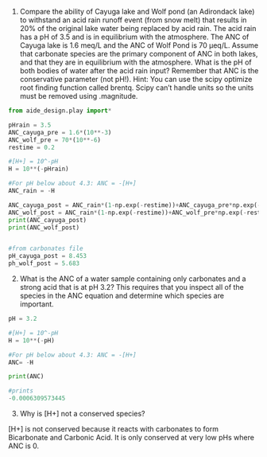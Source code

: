 1)	Compare the ability of Cayuga lake and Wolf pond
(an Adirondack lake) to withstand an acid rain runoff event
(from snow melt) that results in 20% of the original lake water
being replaced by acid rain. The acid rain has a pH of 3.5 and
is in equilibrium with the atmosphere. The ANC of Cayuga lake
is 1.6 meq/L and the ANC of Wolf Pond is 70 µeq/L. Assume that
carbonate species are the primary component of ANC in both lakes,
and that they are in equilibrium with the atmosphere. What is
the pH of both bodies of water after the acid rain input?
Remember that ANC is the conservative parameter (not pH!).
Hint: You can use the scipy optimize root finding function
called brentq. Scipy can’t handle units so the units must be
removed using .magnitude.

```python
from aide_design.play import*

pHrain = 3.5
ANC_cayuga_pre = 1.6*(10**-3)
ANC_wolf_pre = 70*(10**-6)
restime = 0.2

#[H+] = 10^-pH
H = 10**(-pHrain)

#For pH below about 4.3: ANC = -[H+]
ANC_rain = -H

ANC_cayuga_post = ANC_rain*(1-np.exp(-restime))+ANC_cayuga_pre*np.exp(-restime)
ANC_wolf_post = ANC_rain*(1-np.exp(-restime))+ANC_wolf_pre*np.exp(-restime)
print(ANC_cayuga_post)
print(ANC_wolf_post)


#from carbonates file
pH_cayuga_post = 8.453
ph_wolf_post = 5.683
```

2)	What is the ANC of a water sample containing only carbonates
and a strong acid that is at pH 3.2? This requires that you
inspect all of the species in the ANC equation and determine
which species are important.

```python
pH = 3.2

#[H+] = 10^-pH
H = 10**(-pH)

#For pH below about 4.3: ANC = -[H+]
ANC= -H

print(ANC)

#prints
-0.0006309573445
```

3)	Why is [H+] not a conserved species?

[H+] is not conserved because it reacts with carbonates to form Bicarbonate and Carbonic Acid. It is only conserved at very low pHs where ANC is 0.

